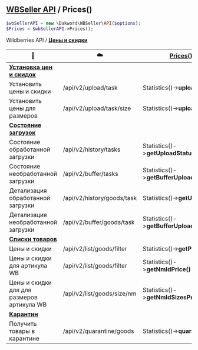 ## [WBSeller API](/docs/API.md) / Prices()

```php
$wbSellerAPI = new \Dakword\WBSeller\API($options);
$Prices = $wbSellerAPI->Prices();
```

Wildberries API / [**Цены и скидки**](https://openapi.wb.ru/prices/api/ru/)

| :speech_balloon: | :cloud: | [Prices()](/src/API/Endpoint/Prices.php) |
| ---------------- | ------- | ---------------------------------------- |
| [**Установка цен и скидок**](https://openapi.wb.ru/prices/api/ru/#tag/Ustanovka-cen-i-skidok) |||
| Установить цены и скидки                   | /api/v2/upload/task        | Statistics()->**upload()**                |
| Установить цены для размеров               | /api/v2/upload/task/size   | Statistics()->**uploadSizes()**           |
| [**Состояние загрузок**](https://openapi.wb.ru/prices/api/ru/#tag/Sostoyaniya-zagruzok) |||
| Состояние обработанной загрузки            | /api/v2/history/tasks      | Statistics()->**getUploadStatus()**       |
| Состояние необработанной загрузки          | /api/v2/buffer/tasks       | Statistics()->**getBufferUploadStatus()** |
| Детализация обработанной загрузки          | /api/v2/history/goods/task | Statistics()->**getUpload()**             |
| Детализация необработанной загрузки        | /api/v2/buffer/goods/task  | Statistics()->**getBufferUpload()**       |
| [**Списки товаров**](https://openapi.wb.ru/prices/api/ru/#tag/Spiski-tovarov) |||
| Цены и скидки                              | /api/v2/list/goods/filter  | Statistics()->**getPrices()**             |
| Цены и скидки для артикула WB              | /api/v2/list/goods/filter  | Statistics()->**getNmIdPrice()**          |
| Цены и скидки для для размеров артикула WB | /api/v2/list/goods/size/nm | Statistics()->**getNmIdSizesPrices()**    |
| [**Карантин**](https://openapi.wb.ru/prices/api/ru/#tag/Karantin) |||
| Получить товары в карантине                | /api/v2/quarantine/goods   | Statistics()->**quarantine()**            |
